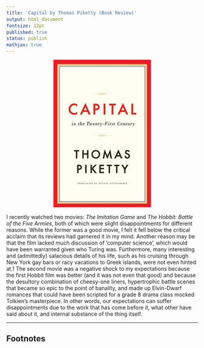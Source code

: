 ```yaml
---
title: 'Capital by Thomas Piketty (Book Review)'
output: html_document
fontsize: 12pt
published: true
status: publish
mathjax: true
---
```


<p align="center">
  <img src="/figures/capital_piketty.jpg">
</p>

I recently watched two movies: *The Imitation Game* and *The Hobbit: Battle of the Five Armies*, both of which were slight disappointments for different reasons. While the former was a good movie, I felt it fell below the critical acclaim that its reviews had garnered it in my mind. Another reason may be that the film lacked much discussion of ‘computer science’, which would have been warranted given who Turing was. Furthermore, many interesting and (admittedly) salacious details of his life, such as his cruising through New York gay bars or racy vacations to Greek islands, were not even hinted at.1 The second movie was a negative shock to my expectations because the first Hobbit film was better (and it was not even that good) and because the desultory combination of cheesy-one liners, hypertrophic battle scenes that became so epic to the point of banality, and made up Elvin-Dwarf romances that could have been scripted for a grade 8 drama class mocked Tolkien’s masterpiece. In other words, our expectations can suffer disappointments due to the work that has come before it, what other have said about it, and internal substance of the thing itself.

* * * 

## Footnotes


